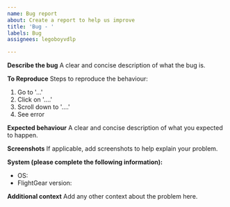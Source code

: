 ```yaml
---
name: Bug report
about: Create a report to help us improve
title: 'Bug - '
labels: Bug
assignees: legoboyvdlp

---
```


**Describe the bug**
A clear and concise description of what the bug is.

**To Reproduce**
Steps to reproduce the behaviour:
1. Go to '...'
2. Click on '....'
3. Scroll down to '....'
4. See error

**Expected behaviour**
A clear and concise description of what you expected to happen.

**Screenshots**
If applicable, add screenshots to help explain your problem.

**System (please complete the following information):**
 - OS: 
 - FlightGear version: 


**Additional context**
Add any other context about the problem here.
